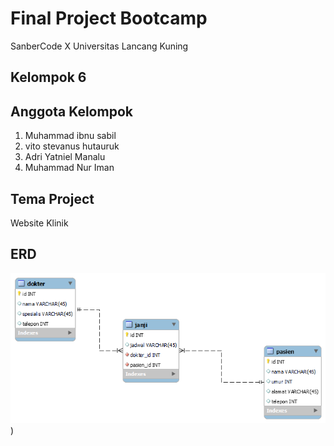 # Final Project Bootcamp
SanberCode X Universitas Lancang Kuning

## Kelompok 6

## Anggota Kelompok
1. Muhammad ibnu sabil
2. vito stevanus hutauruk
3. Adri Yatniel Manalu
4. Muhammad Nur Iman

## Tema Project
Website Klinik

## ERD
![Gambar ERD](ERD/ERD_Klinik.png))



